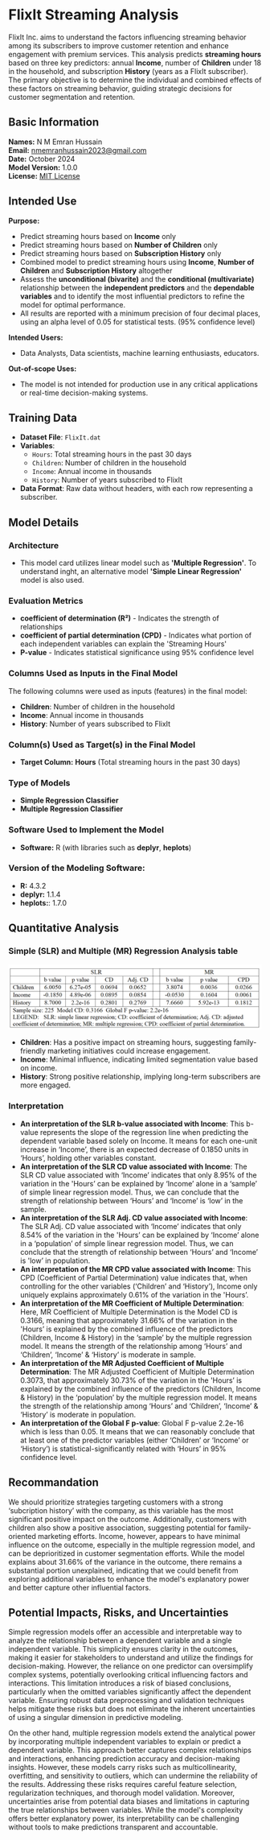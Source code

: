 # FlixIt Streaming Analysis
FlixIt Inc. aims to understand the factors influencing streaming behavior among its subscribers to improve customer retention and enhance engagement with premium services. This analysis predicts **streaming hours** based on three key predictors: annual **Income**, number of **Children** under 18 in the household, and subscription **History** (years as a FlixIt subscriber). The primary objective is to determine the individual and combined effects of these factors on streaming behavior, guiding strategic decisions for customer segmentation and retention.

## Basic Information
**Names:** N M Emran Hussain  
**Email:** nmemranhussain2023@gmail.com  
**Date:** October 2024  
**Model Version:** 1.0.0  
**License:** [MIT License](LICENSE)

## Intended Use
**Purpose:**  
- Predict streaming hours based on **Income** only
- Predict streaming hours based on **Number of Children** only
- Predict streaming hours based on **Subscription History** only
- Combined model to predict streaming hours using **Income**, **Number of Children** and **Subscription History** altogether
- Assess the **unconditional (bivarite)** and the **conditional (multivariate)** relationship between the **independent predictors** and the **dependable variables** and to identify the most influential predictors to refine the model for optimal performance.
- All results are reported with a minimum precision of four decimal places, using an alpha level of 0.05 for statistical tests. (95% confidence level)

**Intended Users:**
- Data Analysts, Data scientists, machine learning enthusiasts, educators.

**Out-of-scope Uses:**
- The model is not intended for production use in any critical applications or real-time decision-making systems.

## Training Data 
- **Dataset File**: `FlixIt.dat`
- **Variables**:
  - `Hours`: Total streaming hours in the past 30 days
  - `Children`: Number of children in the household
  - `Income`: Annual income in thousands
  - `History`: Number of years subscribed to FlixIt
- **Data Format**: Raw data without headers, with each row representing a subscriber.

## Model Details
### Architecture  
- This model card utilizes linear model such as **'Multiple Regression'**. To understand inght, an alternative model **'Simple Linear Regression'** model is also used.   

### Evaluation Metrics  
- **coefficient of determination (R²)** - Indicates the strength of relationships
- **coefficient of partial determination (CPD)** - Indicates what portion of each independent variables can explain the 'Streaming Hours'
- **P-value** - Indicates statistical significance using 95% confidence level

### Columns Used as Inputs in the Final Model
The following columns were used as inputs (features) in the final model:
- **Children**: Number of children in the household
- **Income**: Annual income in thousands
- **History**: Number of years subscribed to FlixIt

### Column(s) Used as Target(s) in the Final Model
- **Target Column:** **Hours** (Total streaming hours in the past 30 days)

### Type of Models
* **Simple Regression Classifier**
* **Multiple Regression Classifier**

### Software Used to Implement the Model
- **Software:** R (with libraries such as **deplyr**, **heplots**)

### Version of the Modeling Software: 
- **R:** 4.3.2
- **deplyr:** 1.1.4
- **heplots:**: 1.7.0

## Quantitative Analysis

### Simple (SLR) and Multiple (MR) Regression Analysis table

  ![Table of key findings](Table.png) 
- **Children**: Has a positive impact on streaming hours, suggesting family-friendly marketing initiatives could increase engagement.
- **Income**: Minimal influence, indicating limited segmentation value based on income.
- **History**: Strong positive relationship, implying long-term subscribers are more engaged.

### Interpretation
- **An interpretation of the SLR b-value associated with Income**: This b-value represents the slope of the regression line when predicting the dependent variable based solely on Income. It means for each one-unit increase in ‘Income’, there is an expected decrease of 0.1850 units in ‘Hours’, holding other variables constant. 
- **An interpretation of the SLR CD value associated with Income**: The SLR CD value associated with ‘Income’ indicates that only 8.95% of the variation in the 'Hours’ can be explained by ‘Income’ alone in a ‘sample’ of simple linear regression model. Thus, we can conclude that the strength of relationship between ‘Hours’ and ‘Income’ is ‘low’ in the sample.
- **An interpretation of the SLR Adj. CD value associated with Income**: The SLR Adj. CD value associated with ‘Income’ indicates that only 8.54% of the variation in the 'Hours’ can be explained by ‘Income’ alone in a ‘population’ of simple linear regression model. Thus, we can conclude that the strength of relationship between ‘Hours’ and ‘Income’ is  'low’ in population.
- **An interpretation of the MR CPD value associated with Income**: This CPD (Coefficient of Partial Determination) value indicates that, when controlling for the other variables (‘Children’ and ‘History’), Income only uniquely explains approximately 0.61% of the variation in the 'Hours’. 
- **An interpretation of the MR Coefficient of Multiple Determination**: Here, MR Coefficient of Multiple Determination is the Model CD is 0.3166, meaning that approximately 31.66% of the variation in the 'Hours’ is explained by the combined influence of the predictors (Children, Income & History) in the ‘sample’ by the multiple regression model. It means the strength of the relationship among ‘Hours’ and ‘Children’, ‘Income’ & ‘History’ is moderate in sample. 
- **An interpretation of the MR Adjusted Coefficient of Multiple Determination**: The MR Adjusted Coefficient of Multiple Determination 0.3073, that approximately 30.73% of the variation in the 'Hours’ is explained by the combined influence of the predictors (Children, Income & History) in the ‘population’ by the multiple regression model. It means the strength of the relationship among ‘Hours’ and ‘Children’, ‘Income’ & ‘History’ is moderate in population.
- **An interpretation of the Global F p-value**: Global F p-value 2.2e-16 which is less than 0.05. It means that we can reasonably conclude that at least one of the predictor variables (either ‘Children’ or ‘Income’ or ‘History’) is statistical-significantly related with ‘Hours’ in 95% confidence level. 

## Recommandation
We should prioritize strategies targeting customers with a strong ‘subcription history’ with the company, as this variable has the most significant positive impact on the outcome. Additionally, customers with children also show a positive association, suggesting potential for family-oriented marketing efforts. Income, however, appears to have minimal influence on the outcome, especially in the multiple regression model, and can be deprioritized in customer segmentation efforts. While the model explains about 31.66% of the variance in the outcome, there remains a substantial portion unexplained, indicating that we could benefit from exploring additional variables to enhance the model's explanatory power and better capture other influential factors. 

## Potential Impacts, Risks, and Uncertainties
Simple regression models offer an accessible and interpretable way to analyze the relationship between a dependent variable and a single independent variable. This simplicity ensures clarity in the outcomes, making it easier for stakeholders to understand and utilize the findings for decision-making. However, the reliance on one predictor can oversimplify complex systems, potentially overlooking critical influencing factors and interactions. This limitation introduces a risk of biased conclusions, particularly when the omitted variables significantly affect the dependent variable. Ensuring robust data preprocessing and validation techniques helps mitigate these risks but does not eliminate the inherent uncertainties of using a singular dimension in predictive modeling.

On the other hand, multiple regression models extend the analytical power by incorporating multiple independent variables to explain or predict a dependent variable. This approach better captures complex relationships and interactions, enhancing prediction accuracy and decision-making insights. However, these models carry risks such as multicollinearity, overfitting, and sensitivity to outliers, which can undermine the reliability of the results. Addressing these risks requires careful feature selection, regularization techniques, and thorough model validation. Moreover, uncertainties arise from potential data biases and limitations in capturing the true relationships between variables. While the model's complexity offers better explanatory power, its interpretability can be challenging without tools to make predictions transparent and accountable.




